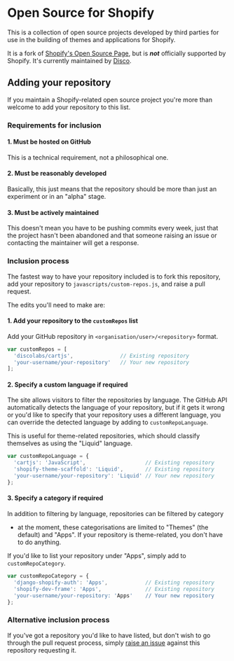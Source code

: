 Open Source for Shopify
=======================
This is a collection of open source projects developed by third parties for use
in the building of themes and applications for Shopify.  

It is a fork of [Shopify's Open Source Page][], but is ***not*** officially
supported by Shopify. It's currently maintained by [Disco][].


## Adding your repository
If you maintain a Shopify-related open source project you're more than welcome
to add your repository to this list.

### Requirements for inclusion

#### 1. Must be hosted on GitHub
This is a technical requirement, not a philosophical one.

#### 2. Must be reasonably developed
Basically, this just means that the repository should be more than just an
experiment or in an "alpha" stage.
 
#### 3. Must be actively maintained
This doesn't mean you have to be pushing commits every week, just that the
project hasn't been abandoned and that someone raising an issue or contacting
the maintainer will get a response.

### Inclusion process
The fastest way to have your repository included is to fork this repository,
add your repository to `javascripts/custom-repos.js`, and raise a pull request.

The edits you'll need to make are:

#### 1. Add your repository to the `customRepos` list
Add your GitHub repository in `<organisation/user>/<repository>` format.

```js
var customRepos = [
  'discolabs/cartjs',               // Existing repository
  'your-username/your-repository'   // Your new repository
];
```

#### 2. Specify a custom language if required
The site allows visitors to filter the repositories by language. The GitHub API
automatically detects the language of your repository, but if it gets it wrong
or you'd like to specify that your repository uses a different language, you
can override the detected language by adding to `customRepoLanguage`.

This is useful for theme-related repositories, which should classify themselves
as using the "Liquid" language.

```js
var customRepoLanguage = {
  'cartjs': 'JavaScript',                   // Existing repository
  'shopify-theme-scaffold': 'Liquid',       // Existing repository
  'your-username/your-repository': 'Liquid' // Your new repository
};
```

#### 3. Specify a category if required
In addition to filtering by language, repositories can be filtered by category
- at the moment, these categorisations are limited to "Themes" (the default)
and "Apps". If your repository is theme-related, you don't have to do anything.

If you'd like to list your repository under "Apps", simply add to
`customRepoCategory`.
  
```js
var customRepoCategory = {
  'django-shopify-auth': 'Apps',            // Existing repository
  'shopify-dev-frame': 'Apps',              // Existing repository
  'your-username/your-repository: 'Apps'    // Your new repository
};
```

### Alternative inclusion process
If you've got a repository you'd like to have listed, but don't wish to go
through the pull request process, simply [raise an issue][] against this
repository requesting it.


[Shopify's Open Source Page]: http://shopify.github.io/
[Disco]: http://discolabs.com
[raise an issue]: https://github.com/discolabs/opensourceforshopify.com/issues
